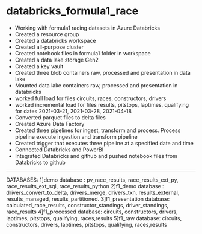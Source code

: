 # databricks_formula1_race
- Working with formula1 racing datasets in Azure Databricks
- Created a resource group
- Created a databricks workspace 
- Created all-purpose cluster 
- Created notebook files in formula1 folder in workspace
- Created a data lake storage Gen2
- Created a key vault
- Created three blob containers raw, processed and presentation in data lake
- Mounted data lake containers raw, processed and presentation in databricks
- worked full load for files circuits, races, constructors, drivers
- worked incremental load for files results, pitstops, laptimes, qualifying for dates 2021-03-21, 2021-03-28, 2021-04-18 
- Converted parquet files to delta files 
- Created Azure Data Factory
- Created three pipelines for ingest, transform and process. Process pipeline execute ingestion and transform pipeline 
- Created trigger that executes three pipeline at a specified date and time 
- Connected Databricks and PowerBI 
- Integrated Databricks and github and pushed notebook files from Databricks to github 
---------------------------------------------------------------------------------------
DATABASES:
1]demo database   : 
pv_race_results, race_results_ext_py, race_results_ext_sql, race_results_python
2]f1_demo database :
drivers_convert_to_delta, drivers_merge, drivers_txn, results_external, results_managed, results_partitioned.
3]f1_presentation database:
calculated_race_results, constructor_standings, driver_standings, race_results
4]f1_processed database:
circuits, constructors, drivers, laptimes, pitstops, qualifying, races,results 
5]f1_raw database:
circuits, constructors, drivers, laptimes, pitstops, qualifying, races,results 
